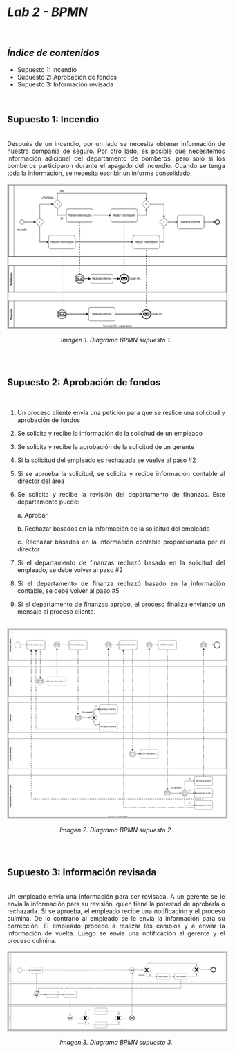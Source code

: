 # ***Lab 2 - BPMN***

<br>

## ***Índice de contenidos***

- Supuesto 1: Incendio
- Supuesto 2: Aprobación de fondos
- Supuesto 3: Información revisada

<br>

## Supuesto 1: Incendio

<br>

<div align="justify">
Después de un incendio, por un lado se necesita obtener información de nuestra compañía de seguro. Por otro lado, es posible que necesitemos información adicional del departamento de bomberos, pero solo si los bomberos participaron durante el apagado del incendio. Cuando se tenga toda la información, se necesita escribir un informe consolidado.
</div>

<br>

<div align="center">
    <img src="./../lab2/supuesto1.svg" style="border: 3px solid #bbb">
    <i><p>Imagen 1. Diagrama BPMN supuesto 1.</p></i>
</div>

<br>
<br>

## Supuesto 2: Aprobación de fondos

<br>

<div align="justify">

1. Un proceso cliente envía una petición para que se realice una solicitud y aprobación de fondos

2. Se solicita y recibe la información de la solicitud de un empleado

3. Se solicita y recibe la aprobación de la solicitud de un gerente

4. Si la solicitud del empleado es rechazada se vuelve al paso #2

5. Si se aprueba la solicitud, se solicita y recibe información contable al director del área

6. Se solicita y recibe la revisión del departamento de finanzas. Este departamento puede:

    a. Aprobar

    b. Rechazar basados en la información de la solicitud del empleado

    c. Rechazar basados en la información contable proporcionada por el director

7. Si el departamento de finanzas rechazó basado en la solicitud del empleado, se debe volver al paso #2

8. Si el departamento de finanza rechazó basado en la información contable, se debe volver al paso #5

9. Si el departamento de finanzas aprobó, el proceso finaliza enviando un mensaje al proceso cliente.
</div>

<br>

<div align="center">
    <img src="./../lab2/supuesto2.svg" style="border: 3px solid #bbb">
    <i><p>Imagen 2. Diagrama BPMN supuesto 2.</p></i>
</div>


<br>
<br>

## Supuesto 3: Información revisada

<br>

<div align="justify">
Un empleado envía una información para ser revisada. A un gerente se le envía la información para su revisión, quien tiene la potestad de aprobarla o rechazarla. Si se aprueba, el empleado recibe una notificación y el proceso culmina. De lo contrario al empleado se le envía la información para su corrección. El empleado procede a realizar los cambios y a enviar la información de vuelta. Luego se envía una notificación al gerente y el proceso culmina.
</div>

<br>

<div align="center">
    <img src="./../lab2/supuesto3.svg" style="border: 3px solid #bbb">
    <i><p>Imagen 3. Diagrama BPMN supuesto 3.</p></i>
</div>





